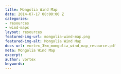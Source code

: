 ```yaml
---
title: Mongolia Wind Map
date: 2014-07-17 00:00:00 Z
categories:
- resources
- wind-maps
layout: resources
featured-img-url: mongolia-wind-map.png
featured-img-alt: Mongolia Wind Map
docs-url: vortex_3km_mongolia_wind_map_resource.pdf
meta: Mongolia Wind Map
excerpt: 
author: vortex
keywords: 
---
```


